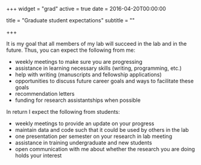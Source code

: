 +++
widget = "grad"
active = true
date = 2016-04-20T00:00:00

title = "Graduate student expectations"
subtitle = ""

+++

It is my goal that all members of my lab will succeed in the lab and in the future. Thus, you can expect the following from me:

- weekly meetings to make sure you are progressing
- assistance in learning necessary skills (writing, programming, etc.)
- help with writing (manuscripts and fellowship applications)
- opportunities to discuss future career goals and ways to facilitate these goals
- recommendation letters
- funding for research assistantships when possible

In return I expect the following from students:

- weekly meetings to provide an update on your progress
- maintain data and code such that it could be used by others in the lab
- one presentation per semester on your research in lab meeting
- assistance in training undergraduate and new students
- open communication with me about whether the research you are doing holds your interest
